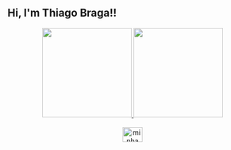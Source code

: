 ## Hi, I'm Thiago Braga!!
<div align="center">
  <a href="https://github.com/tbm4rtins">
  <img height="180em" src="https://github-readme-stats.vercel.app/api?username=<tbm4rtins>&show_icons=true&theme=dracula&include_all_commits=true&count_private=true"/>
  <img height="180em" src="https://github-readme-stats.vercel.app/api/top-langs/?username=tbm4rtins&layout=compact&langs_count=7&theme=dracula"/>
</div>

<div align="center" style="display: inline_block"><br>
  <img align="center" alt="minha main" height="30" width="40" src="https://encrypted-tbn0.gstatic.com/images?q=tbn:ANd9GcRUKYXctkjwdTAoBF8ya312ER9OpjCC8aTqbYPhY8bUJtKGFMZOtZTdijpjxhx9llYWPqk&usqp=CAU">
 </div>

